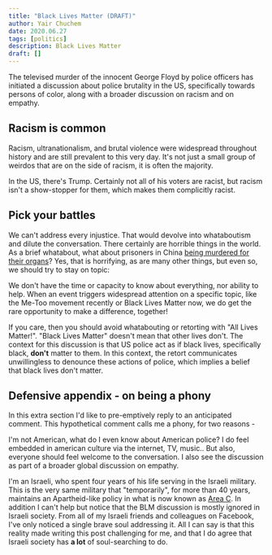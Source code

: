 ```yaml
---
title: "Black Lives Matter (DRAFT)"
author: Yair Chuchem
date: 2020.06.27
tags: [politics]
description: Black Lives Matter
draft: []
---
```


The televised murder of the innocent George Floyd by police officers has initiated a discussion about police brutality in the US, specifically towards persons of color, along with a broader discussion on racism and on empathy.

## Racism is common

Racism, ultranationalism, and brutal violence were widespread throughout history and are still prevalent to this very day. It's not just a small group of weirdos that are on the side of racism, it is often the majority.

In the US, there's Trump. Certainly not all of his voters are racist, but racism isn't a show-stopper for them, which makes them complicitly racist.

## Pick your battles

We can't address every injustice. That would devolve into whataboutism and dilute the conversation. There certainly are horrible things in the world. As a brief whatabout, what about prisoners in China [being murdered for their organs](https://www.nbcnews.com/news/world/china-forcefully-harvests-organs-detainees-tribunal-concludes-n1018646)? Yes, that is horrifying, as are many other things, but even so, we should try to stay on topic:

We don't have the time or capacity to know about everything, nor ability to help. When an event triggers widespread attention on a specific topic, like the Me-Too movement recently or Black Lives Matter now, we do get the rare opportunity to make a difference, together!

If you care, then you should avoid whatabouting or retorting with "All Lives Matter!". "Black Lives Matter" doesn't mean that other lives don't. The context for this discussion is that US police act as if black lives, specifically black, **don't** matter to them. In this context, the retort communicates unwillingless to denounce these actions of police, which implies a belief that black lives don't matter.

## Defensive appendix - on being a phony

In this extra section I'd like to pre-emptively reply to an anticipated comment. This hypothetical comment calls me a phony, for two reasons -

I'm not American, what do I even know about American police? I do feel embedded in american culture via the internet, TV, music.. But also, everyone should feel welcome to the conversation. I also see the discussion as part of a broader global discussion on empathy.

I'm an Israeli, who spent four years of his life serving in the Israeli military. This is the very same military that "temporarily", for more than 40 years, maintains an Apartheid-like policy in what is now known as [Area C](https://en.wikipedia.org/wiki/Area_C_(West_Bank)). In addition I can't help but notice that the BLM discussion is mostly ignored in Israeli society. From all of my Israeli friends and colleagues on Facebook, I've only noticed a single brave soul addressing it. All I can say is that this reality made writing this post challenging for me, and that I do agree that Israeli society has **a lot** of soul-searching to do.
